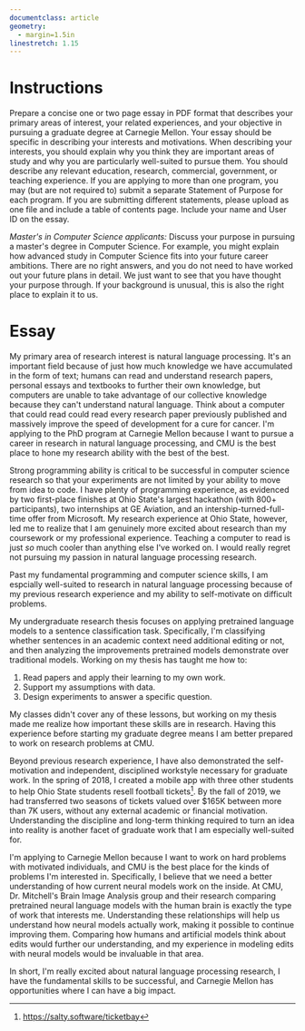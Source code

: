 ```yaml
---
documentclass: article
geometry:
  - margin=1.5in
linestretch: 1.15
---
```


<!--
pandoc carnegie-mellon.md -o carnegie-mellon.pdf
-->

# Instructions

Prepare a concise one or two page essay in PDF format that describes your primary areas of interest, your related experiences, and your objective in pursuing a graduate degree at Carnegie Mellon. Your essay should be specific in describing your interests and motivations. When describing your interests, you should explain why you think they are important areas of study and why you are particularly well-suited to pursue them. You should describe any relevant education, research, commercial, government, or teaching experience. If you are applying to more than one program, you may (but are not required to) submit a separate Statement of Purpose for each program. If you are submitting different statements, please upload as one file and include a table of contents page. Include your name and User ID on the essay.

_Master's in Computer Science applicants:_ Discuss your purpose in pursuing a master's degree in Computer Science. For example, you might explain how advanced study in Computer Science fits into your future career ambitions. There are no right answers, and you do not need to have worked out your future plans in detail. We just want to see that you have thought your purpose through. If your background is unusual, this is also the right place to explain it to us.

# Essay

My primary area of research interest is natural language processing.
It's an important field because of just how much knowledge we have accumulated in the form of text; humans can read and understand research papers, personal essays and textbooks to further their own knowledge, but computers are unable to take advantage of our collective knowledge because they can't understand natural language.
Think about a computer that could read could read every research paper previously published and massively improve the speed of development for a cure for cancer.
I'm applying to the PhD program at Carnegie Mellon because I want to pursue a career in research in natural language processing, and CMU is the best place to hone my research ability with the best of the best.

Strong programming ability is critical to be successful in computer science research so that your experiments are not limited by your ability to move from idea to code.
I have plenty of programming experience, as evidenced by two first-place finishes at Ohio State's largest hackathon (with 800+ participants), two internships at GE Aviation, and an intership-turned-full-time offer from Microsoft.
My research experience at Ohio State, however, led me to realize that I am genuinely more excited about research than my coursework or my professional experience.
Teaching a computer to read is just _so_ much cooler than anything else I've worked on.
I would really regret not pursuing my passion in natural language processing research.

Past my fundamental programming and computer science skills, I am espcially well-suited to research in natural language processing because of my previous research experience and my ability to self-motivate on difficult problems.

My undergraduate research thesis focuses on applying pretrained language models to a sentence classification task.
Specifically, I'm classifying whether sentences in an academic context need additional editing or not, and then analyzing the improvements pretrained models demonstrate over traditional models.
Working on my thesis has taught me how to:

1. Read papers and apply their learning to my own work.
2. Support my assumptions with data.
3. Design experiments to answer a specific question.

My classes didn't cover any of these lessons, but working on my thesis made me realize how important these skills are in research.
Having this experience before starting my graduate degree means I am better prepared to work on research problems at CMU.

Beyond previous research experience, I have also demonstrated the self-motivation and independent, disciplined workstyle necessary for graduate work.
In the spring of 2018, I created a mobile app with three other students to help Ohio State students resell football tickets[^ticketbay].
By the fall of 2019, we had transferred two seasons of tickets valued over \$165K between more than 7K users, without any external academic or financial motivation.
Understanding the discipline and long-term thinking required to turn an idea into reality is another facet of graduate work that I am especially well-suited for.

[^ticketbay]: https://salty.software/ticketbay

I'm applying to Carnegie Mellon because I want to work on hard problems with motivated individuals, and CMU is the best place for the kinds of problems I'm interested in.
Specifically, I believe that we need a better understanding of how current neural models work on the inside.
At CMU, Dr. Mitchell's Brain Image Analysis group and their research comparing pretrained neural language models with the human brain is exactly the type of work that interests me.
Understanding these relationships will help us understand how neural models actually work, making it possible to continue improving them.
Comparing how humans and artificial models think about edits would further our understanding, and my experience in modeling edits with neural models would be invaluable in that area.

In short, I'm really excited about natural language processing research, I have the fundamental skills to be successful, and Carnegie Mellon has opportunities where I can have a big impact.
